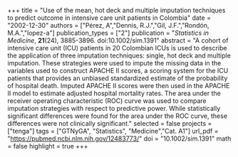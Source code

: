 +++
title = "Use of the mean, hot deck and multiple imputation techniques to predict outcome in intensive care unit patients in Colombia"
date = "2002-12-30"
authors = ["Pérez, A","Dennis, R.J.","Gil, J.F.","Rondón, M.A.","lopez-a"]
publication_types = ["2"]
publication = "*Statistics in Medicine*, **21**(24), 3885-3896. doi:10.1002/sim.1391"
abstract = "A cohort of intensive care unit (ICU) patients in 20 Colombian ICUs is used to describe the application of three imputation techniques: single, hot deck and multiple imputation. These strategies were used to impute the missing data in the variables used to construct APACHE II scores, a scoring system for the ICU patients that provides an unbiased standardized estimate of the probability of hospital death. Imputed APACHE II scores were then used in the APACHE II model to estimate adjusted hospital mortality rates. The area under the receiver operating characteristic (ROC) curve was used to compare imputation strategies with respect to predictive power. While statistically significant differences were found for the area under the ROC curve, these differences were not clinically significant."
selected = false
projects = ["tenga"]
tags = ["GTNyGA", "Statistics", "Medicine","Cat. A1"]
url_pdf = "https://pubmed.ncbi.nlm.nih.gov/12483773/"
doi = "10.1002/sim.1391"
math = false
highlight = true
+++
